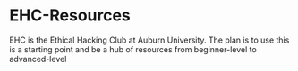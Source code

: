 # EHC-Resources
EHC is the Ethical Hacking Club at Auburn University. The plan is to use this is a starting point and be a hub of resources from beginner-level to advanced-level
